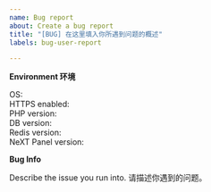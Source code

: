 ```yaml
---
name: Bug report
about: Create a bug report
title: "[BUG] 在这里填入你所遇到问题的概述"
labels: bug-user-report

---
```


**Environment 环境**

OS:   
HTTPS enabled:   
PHP version:    
DB version:  
Redis version:    
NeXT Panel version:    

**Bug Info**

Describe the issue you run into. 请描述你遇到的问题。
